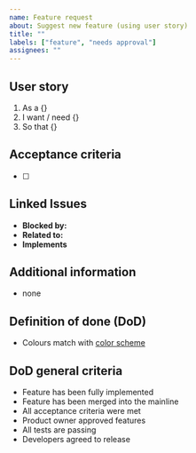 ```yaml
---
name: Feature request
about: Suggest new feature (using user story)
title: ""
labels: ["feature", "needs approval"]
assignees: ""
---
```


## User story

1. As a {}
2. I want / need {}
3. So that {}

## Acceptance criteria

- [ ]

## Linked Issues

- **Blocked by:**
- **Related to:**
- **Implements**

## Additional information

- none

## Definition of done (DoD)

- Colours match with [color scheme](https://amos-p4.atlassian.net/l/cp/g5VzjL88)

## DoD general criteria

- Feature has been fully implemented
- Feature has been merged into the mainline
- All acceptance criteria were met
- Product owner approved features
- All tests are passing
- Developers agreed to release
